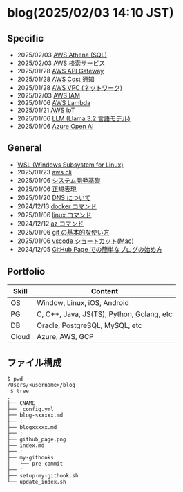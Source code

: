 # blog(2025/02/03 14:10 JST)

## Specific

- 2025/02/03 [AWS Athena (SQL)](./blog-s19athena.md)
- 2025/02/03 [AWS 検索サービス](./blog-s18opensearch.md)
- 2025/01/28 [AWS API Gateway](./blog-s17apigw.md)
- 2025/01/28 [AWS Cost 通知](./blog-s16cost-notification.md)
- 2025/01/28 [AWS VPC (ネットワーク)](./blog-s15aws-VPC.md)
- 2025/02/03 [AWS IAM](./blog-s14aws-IAM.md)
- 2025/01/06 [AWS Lambda](./blog-s13aws-lambda.md)
- 2025/01/21 [AWS IoT](./blog-s12awsiot.md)
- 2025/01/06 [LLM (Llama 3.2 言語モデル)](./blog-s11Llama.md)
- 2025/01/06 [Azure Open AI](./blog-s09aoai.md)

## General

-  [WSL (Windows Subsystem for Linux)](./blog_WSL.md)
- 2025/01/23 [aws cli](./blog10aws.md)
- 2025/01/06 [システム開発基礎](./blog08process.md)
- 2025/01/06 [正規表現](./blog07re.md)
- 2025/01/20 [DNS について](./blog06DNS.md)
- 2024/12/13 [docker コマンド](./blog05docker.md)
- 2025/01/06 [linux コマンド](./blog05linux.md)
- 2024/12/12 [az コマンド](./blog04.md)
- 2025/01/06 [git の基本的な使い方](./blog03.md)
- 2025/01/06 [vscode ショートカット(Mac)](./blog02.md)
- 2024/12/05 [GitHub Page での簡単なブログの始め方](./blog01.md)

## Portfolio

| Skill | Content                                   |
| ----- | ----------------------------------------- |
| OS    | Window, Linux, iOS, Android               |
| PG    | C, C++, Java, JS(TS), Python, Golang, etc |
| DB    | Oracle, PostgreSQL, MySQL, etc            |
| Cloud | Azure, AWS, GCP                           |

## ファイル構成

```
$ pwd
/Users/<username>/blog
 $ tree
.
├── CNAME
├── _config.yml
├── blog-sxxxxx.md
├── :
├── blogxxxxx.md
├── :
├── github_page.png
├── index.md
├── :
├── my-githooks
│   └── pre-commit
├── :
├── setup-my-githook.sh
└── update_index.sh

```
